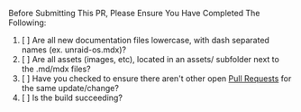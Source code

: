 Before Submitting This PR, Please Ensure You Have Completed The Following:

1. [ ] Are all new documentation files lowercase, with dash separated names (ex. unraid-os.mdx)?
2. [ ] Are all assets (images, etc), located in an assets/ subfolder next to the .md/mdx files?
4. [ ] Have you checked to ensure there aren't other open [Pull Requests](../../../pulls) for the same update/change?
5. [ ] Is the build succeeding?
